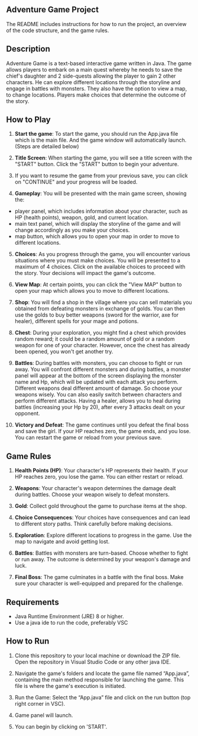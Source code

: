 ## Adventure Game Project

The README includes instructions for how to run the project, an overview of the code structure, and the game rules.

## Description

Adventure Game is a text-based interactive game written in Java. The game allows players to embark on a main quest whereby he needs to save the chief's daughter and 2 side-quests allowing the player to gain 2 other characters. He can explore different locations through the storyline and engage in battles with monsters. They also have the option to view a map, to change locations. Players make choices that determine the outcome of the story.

## How to Play
1. **Start the game**: To start the game, you should run the App.java file which is the main file. And the game window will automatically launch. (Steps are detailed below)

2. **Title Screen**: When starting the game, you will see a title screen with the "START" button. Click the "START" button to begin your adventure.

3. If you want to resume the game from your previous save, you can click on "CONTINUE" and your progress will be loaded.

4. **Gameplay**: You will be presented with the main game screen, showing the:
- player panel, which includes information about your character, such as HP (health points), weapon, gold, and current location.
- main text panel, which will display the storyline of the game and will change accordingly as you make your choices.
- map button, which allows you to open your map in order to move to different locations.

5. **Choices**: As you progress through the game, you will encounter various situations where you must make choices. You will be presented to a maximum of 4 choices. Click on the available choices to proceed with the story. Your decisions will impact the game's outcome.

6. **View Map**: At certain points, you can click the "View MAP" button to open your map which allows you to move to different locations.

7. **Shop**: You will find a shop in the village where you can sell materials you obtained from defeating monsters in exchange of golds. You can then use the golds to buy better weapons (sword for the warrior, axe for healer), different spells for your mage and potions.

8. **Chest**: During your exploration, you might find a chest which provides random reward; it could be a random amount of gold or a random weapon for one of your character. However, once the chest has already been opened, you won't get another try.

9. **Battles**: During battles with monsters, you can choose to fight or run away. You will confront different monsters and during battles, a monster panel will appear at the bottom of the screen displaying the monster name and Hp, which will be updated with each attack you perform. Different weapons deal different amount of damage. So choose your weapons wisely. You can also easily switch between characters and perform different attacks. Having a healer, allows you to heal during battles (increasing your Hp by 20), after every 3 attacks dealt on your opponent.

10. **Victory and Defeat**: The game continues until you defeat the final boss and save the girl. If your HP reaches zero, the game ends, and you lose. You can restart the game or reload from your previous save.


## Game Rules

1. **Health Points (HP)**: Your character's HP represents their health. If your HP reaches zero, you lose the game. You can either restart or reload.

2. **Weapons**: Your character's weapon determines the damage dealt during battles. Choose your weapon wisely to defeat monsters.

3. **Gold**: Collect gold throughout the game to purchase items at the shop.

4. **Choice Consequences**: Your choices have consequences and can lead to different story paths. Think carefully before making decisions.

5. **Exploration**: Explore different locations to progress in the game. Use the map to navigate and avoid getting lost.

6. **Battles**: Battles with monsters are turn-based. Choose whether to fight or run away. The outcome is determined by your weapon's damage and luck.

7. **Final Boss**: The game culminates in a battle with the final boss. Make sure your character is well-equipped and prepared for the challenge.


## Requirements

- Java Runtime Environment (JRE) 8 or higher.
- Use a java ide to run the code, preferably VSC

## How to Run

1. Clone this repository to your local machine or download the ZIP file. Open the repository in Visual Studio Code or any other java IDE.

2. Navigate the game's folders and locate the game file named  “App.java”, containing the main method responsible for launching the game. This file is where the game's execution is initiated. 

3. Run the Game: Select the “App.java”  file and click on the run button (top right corner in VSC).

4. Game panel will launch.

5. You can begin by clicking on 'START'.
